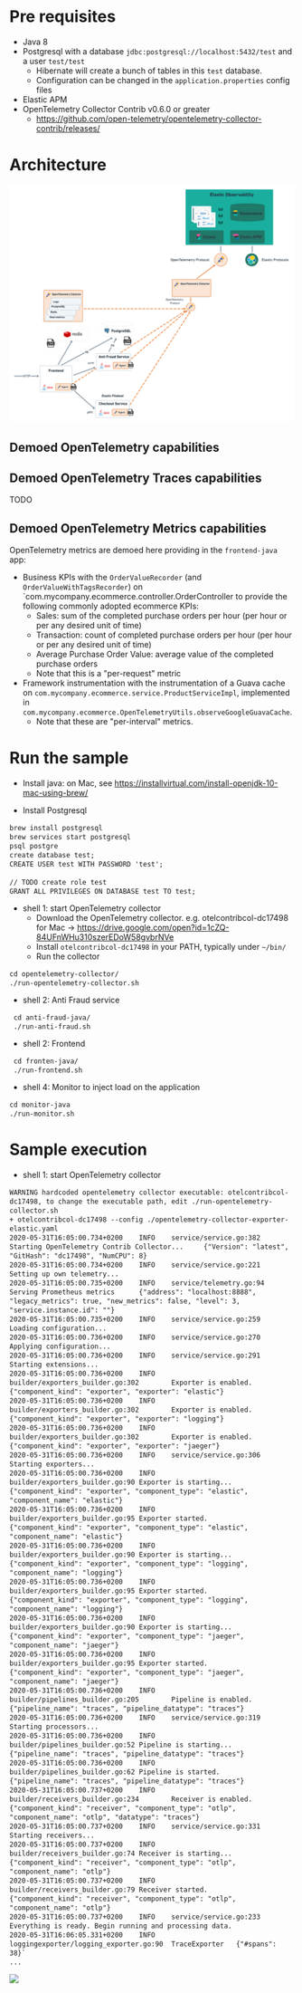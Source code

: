 
# Pre requisites

* Java 8
* Postgresql with a database `jdbc:postgresql://localhost:5432/test` and a user `test/test`
    * Hibernate will create a bunch of tables in this `test` database. 
    * Configuration can be changed in the `application.properties` config files
* Elastic APM
* OpenTelemetry Collector Contrib v0.6.0 or greater
    * https://github.com/open-telemetry/opentelemetry-collector-contrib/releases/
    

# Architecture

![](https://github.com/cyrille-leclerc/my-shopping-cart/raw/open-telemetry/docs/images/demo-architecture.png)

## Demoed OpenTelemetry capabilities

## Demoed OpenTelemetry Traces capabilities

TODO

## Demoed OpenTelemetry Metrics capabilities

OpenTelemetry metrics are demoed here providing in the `frontend-java` app:
* Business KPIs with the `OrderValueRecorder` (and `OrderValueWithTagsRecorder`) on `com.mycompany.ecommerce.controller.OrderController to provide the following commonly adopted ecommerce KPIs:
   * Sales: sum of the completed purchase orders per hour (per hour or per any desired unit of time)
   * Transaction: count of completed purchase orders per hour (per hour or per any desired unit of time)
   * Average Purchase Order Value: average value of the completed purchase orders
   * Note that this is a "per-request" metric
* Framework instrumentation with the instrumentation of a Guava cache on `com.mycompany.ecommerce.service.ProductServiceImpl`, implemented in `com.mycompany.ecommerce.OpenTelemetryUtils.observeGoogleGuavaCache`.
   * Note that these are "per-interval" metrics.

# Run the sample

* Install java: on Mac, see https://installvirtual.com/install-openjdk-10-mac-using-brew/

* Install Postgresql

```
brew install postgresql
brew services start postgresql
psql postgre
create database test;
CREATE USER test WITH PASSWORD 'test';

// TODO create role test
GRANT ALL PRIVILEGES ON DATABASE test TO test;

```

* shell 1: start OpenTelemetry collector
   * Download the OpenTelemetry collector. e.g. otelcontribcol-dc17498 for Mac -> https://drive.google.com/open?id=1cZQ-84UFnWHu310szerEDoW58gvbrNVe
   * Install `otelcontribcol-dc17498` in your PATH, typically under `~/bin/`
   * Run the collector
 ```
cd opentelemetry-collector/
./run-opentelemetry-collector.sh  
```

* shell 2: Anti Fraud service
 
```
 cd anti-fraud-java/
 ./run-anti-fraud.sh  
 ```

* shell 2: Frontend
 
```
 cd fronten-java/
 ./run-frontend.sh  
 ```

* shell 4: Monitor to inject load on the application
 ```
cd monitor-java
./run-monitor.sh  
```


# Sample execution



* shell 1: start OpenTelemetry collector

 ```
WARNING hardcoded opentelemetry collector executable: otelcontribcol-dc17498, to change the executable path, edit ./run-opentelemetry-collector.sh
+ otelcontribcol-dc17498 --config ./opentelemetry-collector-exporter-elastic.yaml
2020-05-31T16:05:00.734+0200    INFO    service/service.go:382  Starting OpenTelemetry Contrib Collector...     {"Version": "latest", "GitHash": "dc17498", "NumCPU": 8}
2020-05-31T16:05:00.734+0200    INFO    service/service.go:221  Setting up own telemetry...
2020-05-31T16:05:00.735+0200    INFO    service/telemetry.go:94 Serving Prometheus metrics      {"address": "localhost:8888", "legacy_metrics": true, "new_metrics": false, "level": 3, "service.instance.id": ""}
2020-05-31T16:05:00.735+0200    INFO    service/service.go:259  Loading configuration...
2020-05-31T16:05:00.736+0200    INFO    service/service.go:270  Applying configuration...
2020-05-31T16:05:00.736+0200    INFO    service/service.go:291  Starting extensions...
2020-05-31T16:05:00.736+0200    INFO    builder/exporters_builder.go:302        Exporter is enabled.    {"component_kind": "exporter", "exporter": "elastic"}
2020-05-31T16:05:00.736+0200    INFO    builder/exporters_builder.go:302        Exporter is enabled.    {"component_kind": "exporter", "exporter": "logging"}
2020-05-31T16:05:00.736+0200    INFO    builder/exporters_builder.go:302        Exporter is enabled.    {"component_kind": "exporter", "exporter": "jaeger"}
2020-05-31T16:05:00.736+0200    INFO    service/service.go:306  Starting exporters...
2020-05-31T16:05:00.736+0200    INFO    builder/exporters_builder.go:90 Exporter is starting... {"component_kind": "exporter", "component_type": "elastic", "component_name": "elastic"}
2020-05-31T16:05:00.736+0200    INFO    builder/exporters_builder.go:95 Exporter started.       {"component_kind": "exporter", "component_type": "elastic", "component_name": "elastic"}
2020-05-31T16:05:00.736+0200    INFO    builder/exporters_builder.go:90 Exporter is starting... {"component_kind": "exporter", "component_type": "logging", "component_name": "logging"}
2020-05-31T16:05:00.736+0200    INFO    builder/exporters_builder.go:95 Exporter started.       {"component_kind": "exporter", "component_type": "logging", "component_name": "logging"}
2020-05-31T16:05:00.736+0200    INFO    builder/exporters_builder.go:90 Exporter is starting... {"component_kind": "exporter", "component_type": "jaeger", "component_name": "jaeger"}
2020-05-31T16:05:00.736+0200    INFO    builder/exporters_builder.go:95 Exporter started.       {"component_kind": "exporter", "component_type": "jaeger", "component_name": "jaeger"}
2020-05-31T16:05:00.736+0200    INFO    builder/pipelines_builder.go:205        Pipeline is enabled.    {"pipeline_name": "traces", "pipeline_datatype": "traces"}
2020-05-31T16:05:00.736+0200    INFO    service/service.go:319  Starting processors...
2020-05-31T16:05:00.736+0200    INFO    builder/pipelines_builder.go:52 Pipeline is starting... {"pipeline_name": "traces", "pipeline_datatype": "traces"}
2020-05-31T16:05:00.736+0200    INFO    builder/pipelines_builder.go:62 Pipeline is started.    {"pipeline_name": "traces", "pipeline_datatype": "traces"}
2020-05-31T16:05:00.737+0200    INFO    builder/receivers_builder.go:234        Receiver is enabled.    {"component_kind": "receiver", "component_type": "otlp", "component_name": "otlp", "datatype": "traces"}
2020-05-31T16:05:00.737+0200    INFO    service/service.go:331  Starting receivers...
2020-05-31T16:05:00.737+0200    INFO    builder/receivers_builder.go:74 Receiver is starting... {"component_kind": "receiver", "component_type": "otlp", "component_name": "otlp"}
2020-05-31T16:05:00.737+0200    INFO    builder/receivers_builder.go:79 Receiver started.       {"component_kind": "receiver", "component_type": "otlp", "component_name": "otlp"}
2020-05-31T16:05:00.737+0200    INFO    service/service.go:233  Everything is ready. Begin running and processing data.
2020-05-31T16:06:05.331+0200    INFO    loggingexporter/logging_exporter.go:90  TraceExporter   {"#spans": 38}`
...
```

![](https://github.com/cyrille-leclerc/my-shopping-cart/raw/open-telemetry/docs/images/elastic-apm-distributed-trace-opentelemetry.png)
